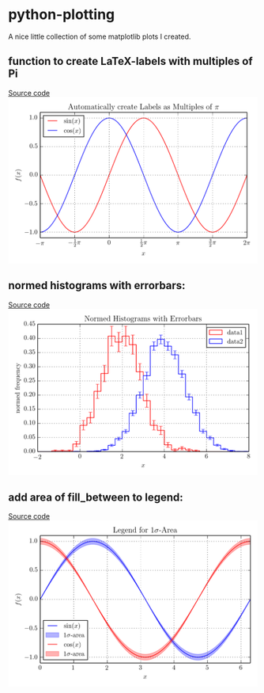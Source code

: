 python-plotting
===============

A nice little collection of some matplotlib plots I created.

## function to create LaTeX-labels with multiples of Pi
[Source code](source/create_pi_labels.py "source code")
![alt text](https://raw.githubusercontent.com/MaxNoe/python-plotting/master/images/create_pi_labels.png "create pi labels")


## normed histograms with errorbars:
[Source code](source/normed_histogram_with_errorbars.py "source code")
![alt text](https://raw.githubusercontent.com/MaxNoe/python-plotting/master/images/normed_histogram_with_errorbars.png "normed histogram with errorbars")


## add area of fill_between to legend:
[Source code](source/legend_fill_between.py "source code")
![alt text](https://raw.githubusercontent.com/MaxNoe/python-plotting/master/images/legend_fill_between.png "fill_between in legend")
